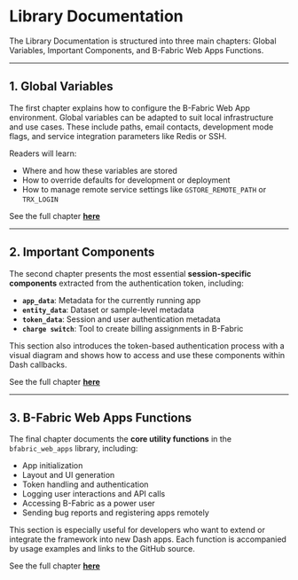 # Library Documentation

The Library Documentation is structured into three main chapters: Global Variables, Important Components, and B-Fabric Web Apps Functions.

---

## 1. Global Variables

The first chapter explains how to configure the B-Fabric Web App environment. Global variables can be adapted to suit local infrastructure and use cases. These include paths, email contacts, development mode flags, and service integration parameters like Redis or SSH.

Readers will learn:

* Where and how these variables are stored
* How to override defaults for development or deployment
* How to manage remote service settings like `GSTORE_REMOTE_PATH` or `TRX_LOGIN`

See the full chapter **[here](global_variables.md)**

---

## 2. Important Components

The second chapter presents the most essential **session-specific components** extracted from the authentication token, including:

* **`app_data`**: Metadata for the currently running app
* **`entity_data`**: Dataset or sample-level metadata
* **`token_data`**: Session and user authentication metadata
* **`charge switch`**: Tool to create billing assignments in B-Fabric

This section also introduces the token-based authentication process with a visual diagram and shows how to access and use these components within Dash callbacks.

See the full chapter **[here](important_components.md)**

---

## 3. B-Fabric Web Apps Functions

The final chapter documents the **core utility functions** in the `bfabric_web_apps` library, including:

* App initialization
* Layout and UI generation
* Token handling and authentication
* Logging user interactions and API calls
* Accessing B-Fabric as a power user
* Sending bug reports and registering apps remotely

This section is especially useful for developers who want to extend or integrate the framework into new Dash apps. Each function is accompanied by usage examples and links to the GitHub source.

See the full chapter **[here](important_functions.md)**
